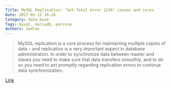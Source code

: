```yaml
---
Title: MySQL Replication: "Got fatal error 1236" causes and cures
Date: 2017-01-12 16:24
Category: data base
Tags: mysql, mariadb, percona
Authors: sedlav
---
```


> MySQL replication is a core process for maintaining multiple copies of data – and replication is a very important aspect in database administration. In order to synchronize data between master and slaves you need to make sure that data transfers smoothly, and to do so you need to act promptly regarding replication errors to continue data synchronization.

[Link](http://www.percona.com/blog/2014/10/08/mysql-replication-got-fatal-error-1236-causes-and-cures/)
